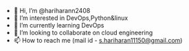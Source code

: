 - 👋 Hi, I’m @hariharann2408
- 👀 I’m interested in DevOps,Python&linux
- 🌱 I’m currently learning DevOps
- 💞️ I’m looking to collaborate on cloud engineering
- 📫 How to reach me (mail id - s.hariharan11150@gmail.com)

<!---
hariharann2408/hariharann2408 is a ✨ special ✨ repository because its `README.md` (this file) appears on your GitHub profile.
You can click the Preview link to take a look at your changes.
--->
